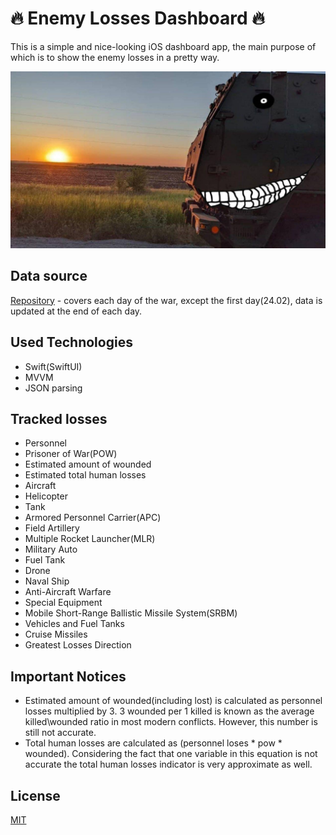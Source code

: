 # 🔥 Enemy Losses Dashboard 🔥

This is a simple and nice-looking iOS dashboard app, the main purpose of which is to show the enemy losses in a pretty way.

<img src="https://github.com/kiddden/enemyLossesDashboardApp/blob/main/images/HIMARS%20waiting%20for%20prey.jpeg" alt="drawing" width="1000"/>


## Data source

[Repository](https://github.com/PetroIvaniuk/2022-Ukraine-Russia-War-Dataset) - covers each day of the war, except the first day(24.02), data is updated at the end of each day.


## Used Technologies
- Swift(SwiftUI)
- MVVM
- JSON parsing
## Tracked losses

- Personnel
- Prisoner of War(POW)
- Estimated amount of wounded
- Estimated total human losses
- Aircraft
- Helicopter
- Tank
- Armored Personnel Carrier(APC)
- Field Artillery
- Multiple Rocket Launcher(MLR)
- Military Auto
- Fuel Tank
- Drone
- Naval Ship
- Anti-Aircraft Warfare
- Special Equipment
- Mobile Short-Range Ballistic Missile System(SRBM)
- Vehicles and Fuel Tanks
- Cruise Missiles
- Greatest Losses Direction

## Important Notices
- Estimated amount of wounded(including lost) is calculated as personnel losses multiplied by 3. 
3 wounded per 1 killed is known as the average killed\wounded ratio in most modern conflicts. However, this number is still not accurate.
- Total human losses are calculated as (personnel loses * pow * wounded). Considering the fact that one variable in this equation is not accurate the total human losses indicator is very approximate as well.

## License
[MIT](https://choosealicense.com/licenses/mit/)
